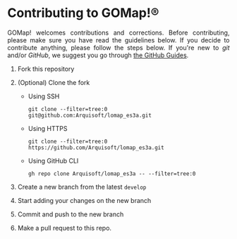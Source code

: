 # Contributing to GOMap!®
<p align="justify">
GOMap! welcomes contributions and corrections. Before contributing, please make sure you have read the guidelines below. If you decide to contribute anything, please follow the steps below. If you're new to <em>git</em> and/or <em>GitHub</em>, we suggest you go through <a href="https://guides.github.com/introduction/flow/">the GitHub Guides</a>.
</p>

1. Fork this repository
1. (Optional) Clone the fork

   - Using SSH
     ```shell
     git clone --filter=tree:0 git@github.com:Arquisoft/lomap_es3a.git
     ```

   - Using HTTPS

     ```shell
     git clone --filter=tree:0 https://github.com/Arquisoft/lomap_es3a.git
     ```

   - Using GitHub CLI

     ```shell
     gh repo clone Arquisoft/lomap_es3a -- --filter=tree:0
     ```

1. Create a new branch from the latest `develop`
1. Start adding your changes on the new branch
1. Commit and push to the new branch
1. Make a pull request to this repo.
